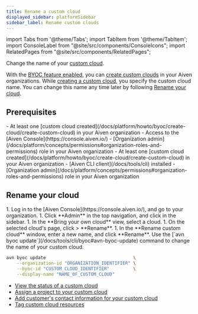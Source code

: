 ```yaml
---
title: Rename a custom cloud
displayed_sidebar: platformSidebar
sidebar_label: Rename custom clouds
---
```


import Tabs from '@theme/Tabs';
import TabItem from '@theme/TabItem';
import ConsoleLabel from "@site/src/components/ConsoleIcons";
import RelatedPages from "@site/src/components/RelatedPages";

Change the name of your [custom cloud](/docs/platform/concepts/byoc).

With the [BYOC feature enabled](/docs/platform/howto/byoc/enable-byoc), you can
[create custom clouds](/docs/platform/howto/byoc/create-cloud/create-custom-cloud) in your Aiven
organizations. While
[creating a custom cloud](/docs/platform/howto/byoc/create-cloud/create-custom-cloud), you specify the
custom cloud name. You can change this name any time later by following
[Rename your cloud](#rename-your-cloud).

## Prerequisites

<Tabs groupId="group1">
<TabItem value="1" label="Aiven Console" default>
-   At least one
    [custom cloud created](/docs/platform/howto/byoc/create-cloud/create-custom-cloud) in your Aiven
    organization
-   Access to the [Aiven Console](https://console.aiven.io/)
-   [Organization admin](/docs/platform/concepts/permissions#organization-roles-and-permissions)
    role in your Aiven organization
</TabItem>
<TabItem value="2" label="Aiven CLI">
-   At least one
    [custom cloud created](/docs/platform/howto/byoc/create-cloud/create-custom-cloud) in your Aiven
    organization
-   [Aiven CLI client](/docs/tools/cli) installed
-   [Organization admin](/docs/platform/concepts/permissions#organization-roles-and-permissions)
    role in your Aiven organization
</TabItem>
</Tabs>

## Rename your cloud

<Tabs groupId="group1">
<TabItem value="1" label="Aiven Console" default>
1.  Log in to the [Aiven Console](https://console.aiven.io/), and go to your organization.
1.  Click **Admin** in the top navigation, and click <ConsoleLabel name="bringyourowncloud"/>
    in the sidebar.
1.  In the **Bring your own cloud** view, select a cloud.
1.  On the selected cloud's page, click <ConsoleLabel name="actions"/> > **Rename**.
1.  In the **Rename custom cloud** window, enter a new name, and click **Rename**.
</TabItem>
<TabItem value="2" label="Aiven CLI">
Use the
[`avn byoc update`](/docs/tools/cli/byoc#avn-byoc-update) command to change the name of your
custom cloud.

```bash
avn byoc update                                 \
    --organization-id "ORGANIZATION_IDENTIFIER" \
    --byoc-id "CUSTOM_CLOUD_IDENTIFIER"         \
    --display-name "NAME_OF_CUSTOM_CLOUD"
```

</TabItem>
</Tabs>

<RelatedPages/>

-   [View the status of a custom cloud](/docs/platform/howto/byoc/view-custom-cloud-status)
-   [Assign a project to your custom cloud](/docs/platform/howto/byoc/assign-project-custom-cloud)
-   [Add customer's contact information for your custom cloud](/docs/platform/howto/byoc/add-customer-info-custom-cloud)
-   [Tag custom cloud resources](/docs/platform/howto/byoc/tag-custom-cloud-resources)
